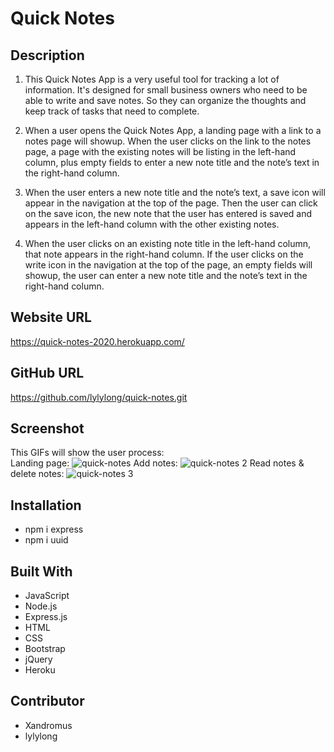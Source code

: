 # Quick Notes

## Description

1. This Quick Notes App is a very useful tool for tracking a lot of information. It's designed for small business owners who need to be able to write and save notes. So they can organize the thoughts and keep track of tasks that need to complete.

2. When a user opens the Quick Notes App, a landing page with a link to a notes page will showup. When the user clicks on the link to the notes page, a page with the existing notes will be listing in the left-hand column, plus empty fields to enter a new note title and the note’s text in the right-hand column.

3. When the user enters a new note title and the note’s text, a save icon will appear in the navigation at the top of the page. Then the user can click on the save icon, the new note that the user has entered is saved and appears in the left-hand column with the other existing notes.

4. When the user clicks on an existing note title in the left-hand column, that note appears in the right-hand column. If the user clicks on the write icon in the navigation at the top of the page, an empty fields will showup, the user can enter a new note title and the note’s text in the right-hand column.

## Website URL

https://quick-notes-2020.herokuapp.com/

## GitHub URL

https://github.com/lylylong/quick-notes.git

## Screenshot

This GIFs will show the user process:\
Landing page:
![quick-notes](https://user-images.githubusercontent.com/70302749/99214276-b7af4d80-279d-11eb-86ad-691ac96668bd.gif)
Add notes:
![quick-notes 2](https://user-images.githubusercontent.com/70302749/99215189-373e1c00-27a0-11eb-8c1d-7c485970f25c.gif)
Read notes & delete notes:
![quick-notes 3](https://user-images.githubusercontent.com/70302749/99215197-3ad1a300-27a0-11eb-9965-5efe15c9eb3c.gif)

## Installation

- npm i express
- npm i uuid

## Built With

- JavaScript
- Node.js
- Express.js
- HTML
- CSS
- Bootstrap
- jQuery
- Heroku

## Contributor

- Xandromus
- lylylong
